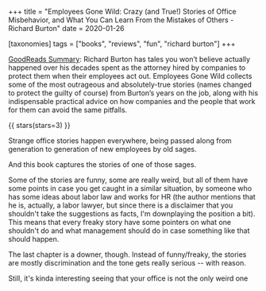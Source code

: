 +++
title = "Employees Gone Wild: Crazy (and True!) Stories of Office Misbehavior, and What You Can Learn From the Mistakes of Others - Richard Burton"
date = 2020-01-26

[taxonomies]
tags = ["books", "reviews", "fun", "richard burton"]
+++

[GoodReads Summary](https://www.goodreads.com/book/show/23130072-employees-gone-wild):
Richard Burton has tales you won’t believe actually happened over his decades
spent as the attorney hired by companies to protect them when their employees
act out. Employees Gone Wild collects some of the most outrageous and
absolutely-true stories (names changed to protect the guilty of course) from
Burton’s years on the job, along with his indispensable practical advice on
how companies and the people that work for them can avoid the same pitfalls.

<!-- more -->

{{ stars(stars=3) }}

Strange office stories happen everywhere, being passed along from generation
to generation of new employees by old sages.

And this book captures the stories of one of those sages.

Some of the stories are funny, some are really weird, but all of them have
some points in case you get caught in a similar situation, by someone who has
some ideas about labor law and works for HR (the author mentions that he is,
actually, a labor lawyer, but since there is a disclaimer that you shouldn't
take the suggestions as facts, I'm downplaying the position a bit). This means
that every freaky story have some pointers on what one shouldn't do and what
management should do in case something like that should happen.

The last chapter is a downer, though. Instead of funny/freaky, the stories are
mostly discrimination and the tone gets really serious -- with reason.

Still, it's kinda interesting seeing that your office is not the only weird
one
